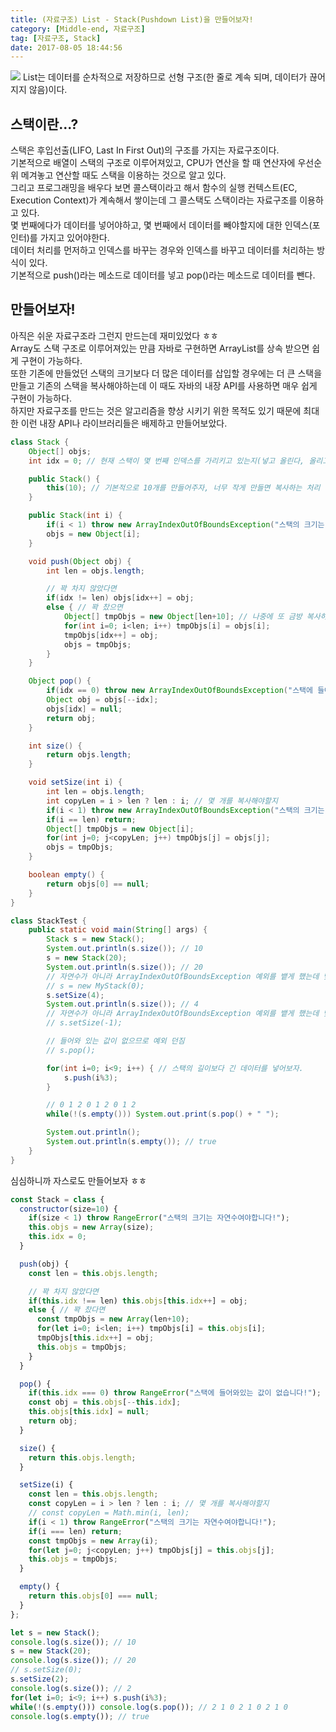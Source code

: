 ```yaml
---
title: (자료구조) List - Stack(Pushdown List)을 만들어보자!
category: [Middle-end, 자료구조]
tag: [자료구조, Stack]
date: 2017-08-05 18:44:56
---
```

![](thumb.png)
List는 데이터를 순차적으로 저장하므로 선형 구조(한 줄로 계속 되며, 데이터가 끊어지지 않음)이다.  
  
## 스택이란...?
스택은 후입선출(LIFO, Last In First Out)의 구조를 가지는 자료구조이다.  
기본적으로 배열이 스택의 구조로 이루어져있고, CPU가 연산을 할 때 연산자에 우선순위 메겨놓고 연산할 때도 스택을 이용하는 것으로 알고 있다.  
그리고 프로그래밍을 배우다 보면 콜스택이라고 해서 함수의 실행 컨텍스트(EC, Execution Context)가 계속해서 쌓이는데 그 콜스택도 스택이라는 자료구조를 이용하고 있다.  
몇 번째에다가 데이터를 넣어야하고, 몇 번째에서 데이터를 빼야할지에 대한 인덱스(포인터)를 가지고 있어야한다.  
데이터 처리를 먼저하고 인덱스를 바꾸는 경우와 인덱스를 바꾸고 데이터를 처리하는 방식이 있다.  
기본적으로 push()라는 메소드로 데이터를 넣고 pop()라는 메소드로 데이터를 뺀다.  

## 만들어보자!
아직은 쉬운 자료구조라 그런지 만드는데 재미있었다 ㅎㅎ  
Array도 스택 구조로 이루어져있는 만큼 자바로 구현하면 ArrayList를 상속 받으면 쉽게 구현이 가능하다.  
또한 기존에 만들었던 스택의 크기보다 더 많은 데이터를 삽입할 경우에는 더 큰 스택을 만들고 기존의 스택을 복사해야하는데 이 때도 자바의 내장 API를 사용하면 매우 쉽게 구현이 가능하다.  
하지만 자료구조를 만드는 것은 알고리즘을 향상 시키기 위한 목적도 있기 때문에 최대한 이런 내장 API나 라이브러리들은 배제하고 만들어보았다.  

```java
class Stack {
    Object[] objs;
    int idx = 0; // 현재 스택이 몇 번째 인덱스를 가리키고 있는지(넣고 올린다, 올리고 넣는 게 아니라)

    public Stack() {
        this(10); // 기본적으로 10개를 만들어주자, 너무 작게 만들면 복사하는 처리 비용이 많이 들테니...
    }

    public Stack(int i) {
        if(i < 1) throw new ArrayIndexOutOfBoundsException("스택의 크기는 자연수여야합니다!");
        objs = new Object[i];
    }

    void push(Object obj) {
        int len = objs.length;

        // 꽉 차지 않았다면
        if(idx != len) objs[idx++] = obj;
        else { // 꽉 찼으면
            Object[] tmpObjs = new Object[len+10]; // 나중에 또 금방 복사하지 않게 적절하게 큰 배열을 만들자.
            for(int i=0; i<len; i++) tmpObjs[i] = objs[i];
            tmpObjs[idx++] = obj;
            objs = tmpObjs;
        }
    }

    Object pop() {
        if(idx == 0) throw new ArrayIndexOutOfBoundsException("스택에 들어와있는 값이 없습니다!");
        Object obj = objs[--idx];
        objs[idx] = null;
        return obj;
    }

    int size() {
        return objs.length;
    }

    void setSize(int i) {
        int len = objs.length;
        int copyLen = i > len ? len : i; // 몇 개를 복사해야할지
        if(i < 1) throw new ArrayIndexOutOfBoundsException("스택의 크기는 자연수여야합니다!");
        if(i == len) return;
        Object[] tmpObjs = new Object[i];
        for(int j=0; j<copyLen; j++) tmpObjs[j] = objs[j];
        objs = tmpObjs;
    }

    boolean empty() {
        return objs[0] == null;
    }
}

class StackTest {
    public static void main(String[] args) {
        Stack s = new Stack();
        System.out.println(s.size()); // 10
        s = new Stack(20);
        System.out.println(s.size()); // 20
        // 자연수가 아니라 ArrayIndexOutOfBoundsException 예외를 뱉게 했는데 맞을라나 ㅠㅠ
        // s = new MyStack(0);
        s.setSize(4);
        System.out.println(s.size()); // 4
        // 자연수가 아니라 ArrayIndexOutOfBoundsException 예외를 뱉게 했는데 맞을라나 ㅠㅠ
        // s.setSize(-1);

        // 들어와 있는 값이 없으므로 예외 던짐
        // s.pop();

        for(int i=0; i<9; i++) { // 스택의 길이보다 긴 데이터를 넣어보자.
            s.push(i%3);
        }

        // 0 1 2 0 1 2 0 1 2
        while(!(s.empty())) System.out.print(s.pop() + " ");

        System.out.println();
        System.out.println(s.empty()); // true
    }
}
```

심심하니까 자스로도 만들어보자 ㅎㅎ
```javascript
const Stack = class {
  constructor(size=10) {
    if(size < 1) throw RangeError("스택의 크기는 자연수여야합니다!");
    this.objs = new Array(size);
    this.idx = 0;
  }

  push(obj) {
    const len = this.objs.length;

    // 꽉 차지 않았다면
    if(this.idx !== len) this.objs[this.idx++] = obj;
    else { // 꽉 찼다면
      const tmpObjs = new Array(len+10);
      for(let i=0; i<len; i++) tmpObjs[i] = this.objs[i];
      tmpObjs[this.idx++] = obj;
      this.objs = tmpObjs;
    }
  }

  pop() {
    if(this.idx === 0) throw RangeError("스택에 들어와있는 값이 없습니다!");
    const obj = this.objs[--this.idx];
    this.objs[this.idx] = null;
    return obj;
  }

  size() {
    return this.objs.length;
  }

  setSize(i) {
    const len = this.objs.length;
    const copyLen = i > len ? len : i; // 몇 개를 복사해야할지
    // const copyLen = Math.min(i, len);
    if(i < 1) throw RangeError("스택의 크기는 자연수여야합니다!");
    if(i === len) return;
    const tmpObjs = new Array(i);
    for(let j=0; j<copyLen; j++) tmpObjs[j] = this.objs[j];
    this.objs = tmpObjs;
  }

  empty() {
    return this.objs[0] === null;
  }
};

let s = new Stack();
console.log(s.size()); // 10
s = new Stack(20);
console.log(s.size()); // 20
// s.setSize(0);
s.setSize(2);
console.log(s.size()); // 2
for(let i=0; i<9; i++) s.push(i%3);
while(!(s.empty())) console.log(s.pop()); // 2 1 0 2 1 0 2 1 0
console.log(s.empty()); // true
```